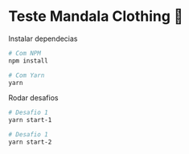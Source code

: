 # Teste Mandala Clothing :dress:


Instalar dependecias
```bash
# Com NPM
npm install

# Com Yarn
yarn
```

Rodar desafios
```bash
# Desafio 1
yarn start-1

# Desafio 1
yarn start-2
```
